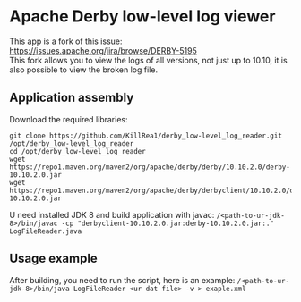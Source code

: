 # Apache Derby low-level log viewer
This app is a fork of this issue: https://issues.apache.org/jira/browse/DERBY-5195  
This fork allows you to view the logs of all versions, not just up to 10.10, it is also possible to view the broken log file.  
## Application assembly
Download the required libraries:
```
git clone https://github.com/KillRea1/derby_low-level_log_reader.git /opt/derby_low-level_log_reader
cd /opt/derby_low-level_log_reader
wget https://repo1.maven.org/maven2/org/apache/derby/derby/10.10.2.0/derby-10.10.2.0.jar
wget https://repo1.maven.org/maven2/org/apache/derby/derbyclient/10.10.2.0/derbyclient-10.10.2.0.jar
```
U need installed JDK 8 and build application with javac:
```/<path-to-ur-jdk-8>/bin/javac -cp "derbyclient-10.10.2.0.jar:derby-10.10.2.0.jar:." LogFileReader.java```
## Usage example
After building, you need to run the script, here is an example:
```/<path-to-ur-jdk-8>/bin/java LogFileReader <ur dat file> -v > exaple.xml```
